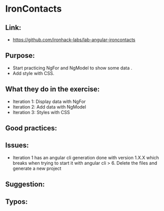# IronContacts

## Link:
 - https://github.com/ironhack-labs/lab-angular-ironcontacts

## Purpose:
 - Start practicing NgFor and NgModel to show some data .
 - Add style with CSS.

## What they do in the exercise:
 - Iteration 1: Display data with NgFor
 - Iteration 2: Add data with NgModel
 - Iteration 3: Styles with CSS

## Good practices:
 
## Issues:
 - Iteration 1 has an angular cli generation done with version 1.X.X which breaks when trying to start it with angular cli > 6. Delete the files and generate a new project
## Suggestion:

## Typos:
